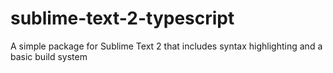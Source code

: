 sublime-text-2-typescript
=========================

A simple package for Sublime Text 2 that includes syntax highlighting and a basic build system
